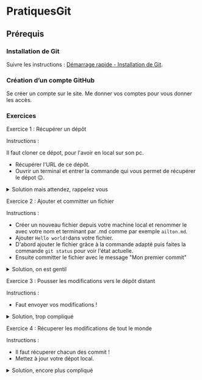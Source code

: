 # PratiquesGit

## Prérequis
### Installation de Git
Suivre les instructions : [Démarrage rapide - Installation de Git](https://git-scm.com/book/fr/v2/D%C3%A9marrage-rapide-Installation-de-Git).
### Création d’un compte GitHub
Se créer un compte sur le site.
Me donner vos comptes pour vous donner les accès.

### Exercices
Exercice 1 : Récupérer un dépôt

Instructions :

Il faut cloner ce dépot, pour l'avoir en local sur son pc.
- Récupérer l'URL de ce dépôt.
- Ouvrir un terminal et entrer la commande qui vous permet de récupérer le dépot 😉.

<details>
<summary>Solution mais attendez, rappelez vous </summary>
<br>

```sh  
git clone https://github.com/alopesmendes/PratiquesGit
```
</details>

Exercice 2 : Ajouter et committer un fichier

Instructions :

- Créer un nouveau fichier depuis votre machine local et renommer le avec votre nom et terminant par .md comme par exemple `ailton.md`.
- Ajouter `Hello world!`dans votre fichier.
- D'abord ajouter le fichier grâce à la commande adapté puis faites la commande `git status` pour voir l'état actuelle.
- Ensuite committer le fichier avec le message "Mon premier commit"

<details>
<summary>Solution, on est gentil</summary>
<br>
  
```sh  
git add <nom du ficier>
git status
git commit -m "Mon Premier commit"
```  
</details>  
  
Exercice 3 : Pousser les modifications vers le dépôt distant

Instructions :

- Faut envoyer vos modifications !

<details>
<summary>Solution, trop compliqué</summary>
<br>
  
```sh  
git push
```  
</details>  

Exercice 4 : Récuperer les modifications de tout le monde

Instructions :

- Il faut récuperer chacun des commit !
- Mettez à jour votre dépot local.

<details>
<summary>Solution, encore plus compliqué</summary>
<br>
  
```sh  
git pull
```  
</details>  











